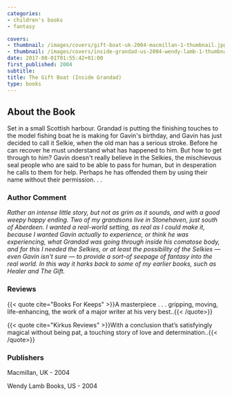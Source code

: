 ```yaml
---
categories:
- children's books
- fantasy

covers:
- thumbnail: /images/covers/gift-boat-uk-2004-macmillan-1-thumbnail.jpg
- thumbnail: /images/covers/inside-grandad-us-2004-wendy-lamb-1-thumbnail.jpg
date: 2017-08-01T01:55:42+01:00
first_published: 2004
subtitle:
title: The Gift Boat (Inside Grandad)
type: books
---
```

About the Book
--------------
Set in a small Scottish harbour. Grandad is putting the finishing touches to the model fishing boat he is making for Gavin's birthday, and Gavin has just decided to call it Selkie, when the old man has a serious stroke. Before he can recover he must understand what has happened to him. But how to get through to him? Gavin doesn't really believe in the Selkies, the mischievous seal people who are said to be able to pass for human, but in desperation he calls to them for help. Perhaps he has offended them by using their name without their permission. . .

### Author Comment
_Rather an intense little story, but not as grim as it sounds, and with a good weepy happy ending. Two of my grandsons live in Stonehaven, just south of Aberdeen. I wanted a real-world setting, as real as I could make it, because I wanted Gavin actually to experience, or think he was experiencing, what Grandad was going through inside his comatose body, and for this I needed the Selkies, or at least the possibility of the Selkies — even Gavin isn't sure — to provide a sort-of seepage of fantasy into the real world. In this way it harks back to some of my earlier books, such as Healer and The Gift._

### Reviews
{{< quote cite="Books For Keeps" >}}A masterpiece . . . gripping, moving, life-enhancing, the work of a major writer at his very best..{{< /quote>}}

{{< quote cite="Kirkus Reviews" >}}With a conclusion that’s satisfyingly magical without being pat, a touching story of love and determination..{{< /quote>}}

### Publishers
Macmillan, UK - 2004

Wendy Lamb Books, US - 2004
